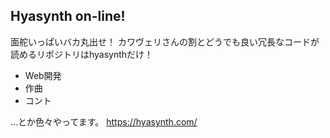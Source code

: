 Hyasynth on-line!
---

面舵いっぱいバカ丸出せ！
カワヴェリさんの割とどうでも良い冗長なコードが読めるリポジトリはhyasynthだけ！

* Web開発
* 作曲
* コント

…とか色々やってます。
https://hyasynth.com/
